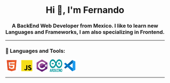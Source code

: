 
<div id="header" align="center">
    <img src="" width="200" />
    <h1 align="center">Hi 👋, I'm Fernando</h1>
    <h3 align="center">A BackEnd Web Developer from Mexico. I like to learn new Languages and Frameworks, I am also specializing in Frontend.</h3>
</div>


---


<div align="left">
    <h3>🔨 Languages and Tools:</h3>
    <div>
        <img src="https://github.com/FeR707/FeR707/blob/main/asset/html5.svg" title="HTML5" alt="HTML" width="40" height="40"/>&nbsp;
        <img src="https://github.com/FeR707/FeR707/blob/main/asset/js.svg" title="JavaScript" alt="JavaScript" width="40" height="40"/>&nbsp;
        <img src="https://github.com/FeR707/FeR707/blob/main/asset/csharp.svg" title="C#" alt="C#" width="40" height="40"/>
      <img src="https://github.com/FeR707/FeR707/blob/main/asset/arduino.svg" title="Arduino" alt="Arduino" width="40" height="40"/>
      <img src="https://github.com/FeR707/FeR707/blob/main/asset/vscode.svg" title="Visual Code" alt="Visual Code" width="40" height="40"/>
      </div>
</div>

---
